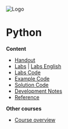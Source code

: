 ![Logo](https://www.iten-engineering.ch/logo.png)

# Python

**Content**
- [Handout](handout)
- [Labs](doc/labs.md) | [Labs English](doc/labs-en.md)
- [Labs Code](lab)
- [Example Code](example)
- [Solution Code](solution)
- [Development Notes](doc/dev.md)
- [Reference](doc/refs.md)

**Other courses**
- <a href="https://www.iten-engineering.ch/course.php" target="_blank">Course overview</a>
